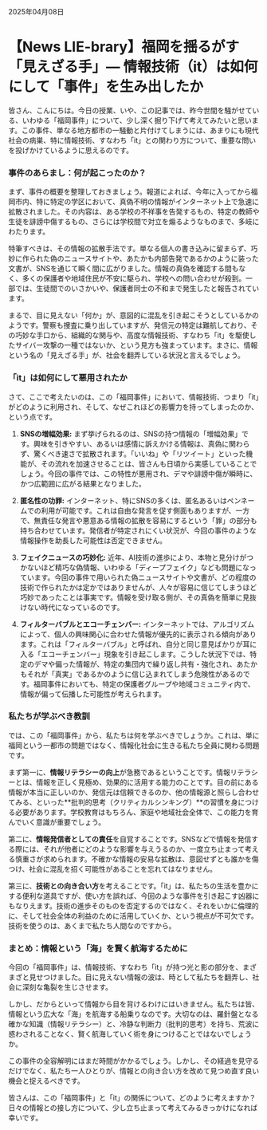2025年04月08日

# 【News LIE-brary】福岡を揺るがす「見えざる手」― 情報技術（it）は如何にして「事件」を生み出したか

皆さん、こんにちは。今日の授業、いや、この記事では、昨今世間を騒がせている、いわゆる「福岡事件」について、少し深く掘り下げて考えてみたいと思います。この事件、単なる地方都市の一騒動と片付けてしまうには、あまりにも現代社会の病巣、特に情報技術、すなわち「it」との関わり方について、重要な問いを投げかけているように思えるのです。

### 事件のあらまし：何が起こったのか？

まず、事件の概要を整理しておきましょう。報道によれば、今年に入ってから福岡市内、特に特定の学区において、真偽不明の情報がインターネット上で急速に拡散されました。その内容は、ある学校の不祥事を告発するもの、特定の教師や生徒を誹謗中傷するもの、さらには学校間で対立を煽るようなものまで、多岐にわたります。

特筆すべきは、その情報の拡散手法です。単なる個人の書き込みに留まらず、巧妙に作られた偽のニュースサイトや、あたかも内部告発であるかのように装った文書が、SNSを通じて瞬く間に広がりました。情報の真偽を確認する間もなく、多くの保護者や地域住民が不安に駆られ、学校への問い合わせが殺到。一部では、生徒間でのいさかいや、保護者同士の不和まで発生したと報告されています。

まるで、目に見えない「何か」が、意図的に混乱を引き起こそうとしているかのようです。警察も捜査に乗り出していますが、発信元の特定は難航しており、その巧妙な手口から、組織的な関与や、高度な情報技術、すなわち「it」を駆使したサイバー攻撃の一種ではないか、という見方も強まっています。まさに、情報という名の「見えざる手」が、社会を翻弄している状況と言えるでしょう。

### 「it」は如何にして悪用されたか

さて、ここで考えたいのは、この「福岡事件」において、情報技術、つまり「it」がどのように利用され、そして、なぜこれほどの影響力を持ってしまったのか、という点です。

1.  **SNSの増幅効果:** まず挙げられるのは、SNSの持つ情報の「増幅効果」です。興味を引きやすい、あるいは感情に訴えかける情報は、真偽に関わらず、驚くべき速さで拡散されます。「いいね」や「リツイート」といった機能が、その流れを加速させることは、皆さんも日頃から実感していることでしょう。今回の事件では、この特性が悪用され、デマや誹謗中傷が瞬時に、かつ広範囲に広がる結果となりました。

2.  **匿名性の功罪:** インターネット、特にSNSの多くは、匿名あるいはペンネームでの利用が可能です。これは自由な発言を促す側面もありますが、一方で、無責任な発言や悪意ある情報の拡散を容易にするという「罪」の部分も持ち合わせています。発信者が特定されにくい状況が、今回の事件のような情報操作を助長した可能性は否定できません。

3.  **フェイクニュースの巧妙化:** 近年、AI技術の進歩により、本物と見分けがつかないほど精巧な偽情報、いわゆる「ディープフェイク」なども問題になっています。今回の事件で用いられた偽ニュースサイトや文書が、どの程度の技術で作られたかは定かではありませんが、人々が容易に信じてしまうほど巧妙であったことは事実です。情報を受け取る側が、その真偽を簡単に見抜けない時代になっているのです。

4.  **フィルターバブルとエコーチェンバー:** インターネットでは、アルゴリズムによって、個人の興味関心に合わせた情報が優先的に表示される傾向があります。これは「フィルターバブル」と呼ばれ、自分と同じ意見ばかりが耳に入る「エコーチェンバー」現象を引き起こします。こうした状況下では、特定のデマや偏った情報が、特定の集団内で繰り返し共有・強化され、あたかもそれが「真実」であるかのように信じ込まれてしまう危険性があるのです。福岡事件においても、特定の保護者グループや地域コミュニティ内で、情報が偏って伝播した可能性が考えられます。

### 私たちが学ぶべき教訓

では、この「福岡事件」から、私たちは何を学ぶべきでしょうか。これは、単に福岡という一都市の問題ではなく、情報化社会に生きる私たち全員に関わる問題です。

まず第一に、**情報リテラシーの向上**が急務であるということです。情報リテラシーとは、情報を正しく見極め、効果的に活用する能力のことです。目の前にある情報が本当に正しいのか、発信元は信頼できるのか、他の情報源と照らし合わせてみる、といった**批判的思考（クリティカルシンキング）**の習慣を身につける必要があります。学校教育はもちろん、家庭や地域社会全体で、この能力を育んでいく意識が重要でしょう。

第二に、**情報発信者としての責任**を自覚することです。SNSなどで情報を発信する際には、それが他者にどのような影響を与えうるのか、一度立ち止まって考える慎重さが求められます。不確かな情報の安易な拡散は、意図せずとも誰かを傷つけ、社会に混乱を招く可能性があることを忘れてはなりません。

第三に、**技術との向き合い方**を考えることです。「it」は、私たちの生活を豊かにする便利な道具ですが、使い方を誤れば、今回のような事件を引き起こす凶器にもなりえます。技術の進歩そのものを否定するのではなく、それをいかに倫理的に、そして社会全体の利益のために活用していくか、という視点が不可欠です。技術を使うのは、あくまで私たち人間なのですから。

### まとめ：情報という「海」を賢く航海するために

今回の「福岡事件」は、情報技術、すなわち「it」が持つ光と影の部分を、まざまざと見せつけました。目に見えない情報の波は、時として私たちを翻弄し、社会に深刻な亀裂を生じさせます。

しかし、だからといって情報から目を背けるわけにはいきません。私たちは皆、情報という広大な「海」を航海する船乗りなのです。大切なのは、羅針盤となる確かな知識（情報リテラシー）と、冷静な判断力（批判的思考）を持ち、荒波に惑わされることなく、賢く航海していく術を身につけることではないでしょうか。

この事件の全容解明にはまだ時間がかかるでしょう。しかし、その経過を見守るだけでなく、私たち一人ひとりが、情報との向き合い方を改めて見つめ直す良い機会と捉えるべきです。

皆さんは、この「福岡事件」と「it」の関係について、どのように考えますか？ 日々の情報との接し方について、少し立ち止まって考えてみるきっかけになれば幸いです。